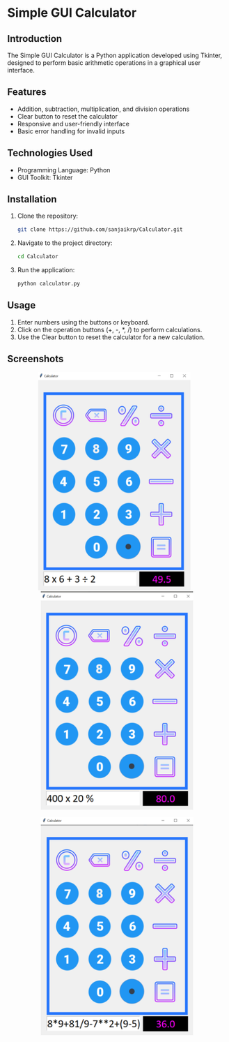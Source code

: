 # Simple GUI Calculator

## Introduction

The Simple GUI Calculator is a Python application developed using Tkinter, designed to perform basic arithmetic operations in a graphical user interface.

## Features

- Addition, subtraction, multiplication, and division operations
- Clear button to reset the calculator
- Responsive and user-friendly interface
- Basic error handling for invalid inputs

## Technologies Used

- Programming Language: Python
- GUI Toolkit: Tkinter

## Installation

1. Clone the repository:
    ```sh
    git clone https://github.com/sanjaikrp/Calculator.git
    ```
2. Navigate to the project directory:
    ```sh
    cd Calculator
    ```

3. Run the application:
    ```sh
    python calculator.py
    ```

## Usage

1. Enter numbers using the buttons or keyboard.
2. Click on the operation buttons (+, -, *, /) to perform calculations.
3. Use the Clear button to reset the calculator for a new calculation.

## Screenshots

<p align="center">
    <img src="images/screenshots/screenshot1.png" alt="Screenshot1" width="350" height=500>&nbsp;&nbsp;&nbsp;
    <img src="images/screenshots/screenshot2.png" alt="Screenshot2" width=350 height=500></p>
<p align="center">
    <img src="images/screenshots/screenshot3.png" alt="Screenshot3" align="center" width=350 height=500>
</p>
